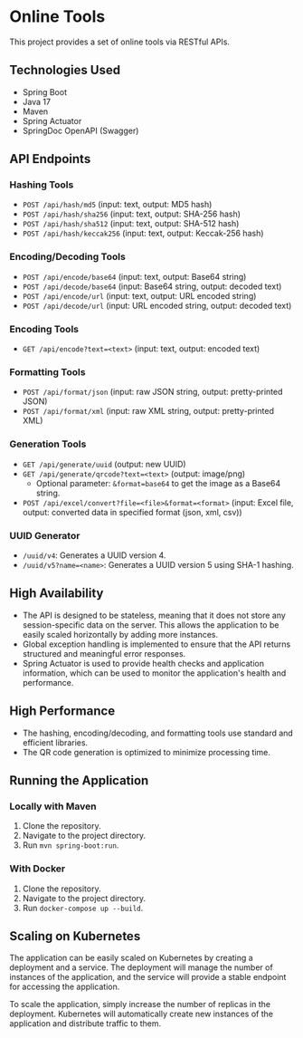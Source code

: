 # Online Tools

This project provides a set of online tools via RESTful APIs.

## Technologies Used

*   Spring Boot
*   Java 17
*   Maven
*   Spring Actuator
*   SpringDoc OpenAPI (Swagger)

## API Endpoints

### Hashing Tools

*   `POST /api/hash/md5` (input: text, output: MD5 hash)
*   `POST /api/hash/sha256` (input: text, output: SHA-256 hash)
*   `POST /api/hash/sha512` (input: text, output: SHA-512 hash)
*   `POST /api/hash/keccak256` (input: text, output: Keccak-256 hash)

### Encoding/Decoding Tools

*   `POST /api/encode/base64` (input: text, output: Base64 string)
*   `POST /api/decode/base64` (input: Base64 string, output: decoded text)
*   `POST /api/encode/url` (input: text, output: URL encoded string)
*   `POST /api/decode/url` (input: URL encoded string, output: decoded text)

### Encoding Tools

*   `GET /api/encode?text=<text>` (input: text, output: encoded text)

### Formatting Tools

*   `POST /api/format/json` (input: raw JSON string, output: pretty-printed JSON)
*   `POST /api/format/xml` (input: raw XML string, output: pretty-printed XML)

### Generation Tools

*   `GET /api/generate/uuid` (output: new UUID)
*   `GET /api/generate/qrcode?text=<text>` (output: image/png)
    *   Optional parameter: `&format=base64` to get the image as a Base64 string.
*   `POST /api/excel/convert?file=<file>&format=<format>` (input: Excel file, output: converted data in specified format (json, xml, csv))

### UUID Generator

*   `/uuid/v4`: Generates a UUID version 4.
*   `/uuid/v5?name=<name>`: Generates a UUID version 5 using SHA-1 hashing.

## High Availability

*   The API is designed to be stateless, meaning that it does not store any session-specific data on the server. This allows the application to be easily scaled horizontally by adding more instances.
*   Global exception handling is implemented to ensure that the API returns structured and meaningful error responses.
*   Spring Actuator is used to provide health checks and application information, which can be used to monitor the application's health and performance.

## High Performance

*   The hashing, encoding/decoding, and formatting tools use standard and efficient libraries.
*   The QR code generation is optimized to minimize processing time.

## Running the Application

### Locally with Maven

1.  Clone the repository.
2.  Navigate to the project directory.
3.  Run `mvn spring-boot:run`.

### With Docker

1.  Clone the repository.
2.  Navigate to the project directory.
3.  Run `docker-compose up --build`.

## Scaling on Kubernetes

The application can be easily scaled on Kubernetes by creating a deployment and a service. The deployment will manage the number of instances of the application, and the service will provide a stable endpoint for accessing the application.

To scale the application, simply increase the number of replicas in the deployment. Kubernetes will automatically create new instances of the application and distribute traffic to them.
